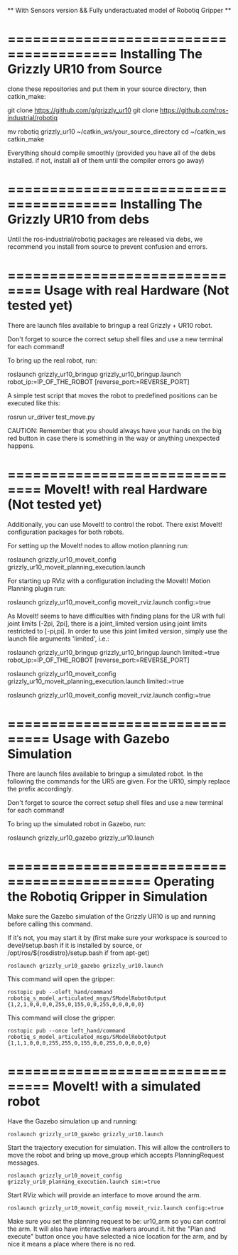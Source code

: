** With Sensors version && Fully underactuated model of Robotiq Gripper **

=======================================
Installing The Grizzly UR10 from Source
=======================================

clone these repositories and put them in your source directory, then catkin_make:

git clone https://github.com/g/grizzly_ur10
git clone https://github.com/ros-industrial/robotiq

mv robotiq grizzly_ur10 ~/catkin_ws/your_source_directory
cd ~/catkin_ws
catkin_make

Everything should compile smoothly (provided you have all of the debs installed. if not, install all of them until the compiler errors go away)


=======================================
Installing The Grizzly UR10 from debs
=======================================

Until the ros-industrial/robotiq packages are released via debs, we recommend you install from source to prevent confusion and errors.


==============================
Usage with real Hardware (Not tested yet)
==============================

There are launch files available to bringup a real Grizzly + UR10 robot.

Don't forget to source the correct setup shell files and use a new terminal for each command!

To bring up the real robot, run:

roslaunch grizzly_ur10_bringup grizzly_ur10_bringup.launch robot_ip:=IP_OF_THE_ROBOT [reverse_port:=REVERSE_PORT]

A simple test script that moves the robot to predefined positions can be executed like this:

rosrun ur_driver test_move.py

CAUTION:
Remember that you should always have your hands on the big red button in case there is something in the way or anything unexpected happens.

==============================
MoveIt! with real Hardware (Not tested yet)
==============================

Additionally, you can use MoveIt! to control the robot.
There exist MoveIt! configuration packages for both robots.

For setting up the MoveIt! nodes to allow motion planning run:

roslaunch grizzly_ur10_moveit_config grizzly_ur10_moveit_planning_execution.launch

For starting up RViz with a configuration including the MoveIt! Motion Planning plugin run:

roslaunch grizzly_ur10_moveit_config moveit_rviz.launch config:=true

As MoveIt! seems to have difficulties with finding plans for the UR with full joint limits [-2pi, 2pi], there is a joint_limited version using joint limits restricted to [-pi,pi]. In order to use this joint limited version, simply use the launch file arguments 'limited', i.e.:

roslaunch grizzly_ur10_bringup grizzly_ur10_bringup.launch limited:=true robot_ip:=IP_OF_THE_ROBOT [reverse_port:=REVERSE_PORT]

roslaunch grizzly_ur10_moveit_config grizzly_ur10_moveit_planning_execution.launch limited:=true

roslaunch grizzly_ur10_moveit_config moveit_rviz.launch config:=true


===============================
Usage with Gazebo Simulation
===============================

There are launch files available to bringup a simulated robot.
In the following the commands for the UR5 are given. For the UR10, simply replace the prefix accordingly.

Don't forget to source the correct setup shell files and use a new terminal for each command!

To bring up the simulated robot in Gazebo, run:

roslaunch grizzly_ur10_gazebo grizzly_ur10.launch


===========================================
Operating the Robotiq Gripper in Simulation
===========================================

Make sure the Gazebo simulation of the Grizzly UR10 is up and running before calling this command.

If it's not, you may start it by (first make sure your workspace is sourced to devel/setup.bash if it is installed by source, or /opt/ros/${rosdistro}/setup.bash if from apt-get)

    roslaunch grizzly_ur10_gazebo grizzly_ur10.launch

This command will open the gripper:  

    rostopic pub --oleft_hand/command robotiq_s_model_articulated_msgs/SModelRobotOutput {1,2,1,0,0,0,0,255,0,155,0,0,255,0,0,0,0,0}

This command will close the gripper: 

    rostopic pub --once left_hand/command robotiq_s_model_articulated_msgs/SModelRobotOutput {1,1,1,0,0,0,255,255,0,155,0,0,255,0,0,0,0,0}

===============================
MoveIt! with a simulated robot
===============================

Have the Gazebo simulation up and running: 

    roslaunch grizzly_ur10_gazebo grizzly_ur10.launch

Start the trajectory execution for simulation. This will allow the controllers to move the robot and bring up move_group which accepts PlanningRequest messages.

    roslaunch grizzly_ur10_moveit_config grizzly_ur10_planning_execution.launch sim:=true

Start RViz which will provide an interface to move around the arm.

    roslaunch grizzly_ur10_moveit_config moveit_rviz.launch config:=true

Make sure you set the planning request to be: ur10_arm so you can control the arm. It will also have interactive markers around it. hit the "Plan and execute" button once you have selected a nice location for the arm, and by nice it means a place where there is no red. 







